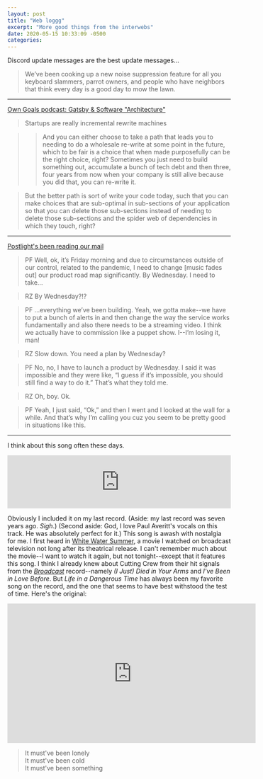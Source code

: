 ```yaml
---
layout: post
title: "Web loggg"
excerpt: "More good things from the interwebs"
date: 2020-05-15 10:33:09 -0500
categories: 
---
```


Discord update messages are the best update messages...

> We’ve been cooking up a new noise suppression feature for all you keyboard slammers, parrot owners, and people who have neighbors that think every day is a good day to mow the lawn.

---

[Own Goals podcast: Gatsby & Software "Architecture"](https://owngoals.stream/episodes/gatsby-software-architecture)

> Startups are really incremental rewrite machines

>> And you can either choose to take a path that leads you to needing to do a wholesale re-write at some point in the future, which to be fair is a choice that when made purposefully can be the right choice, right? Sometimes you just need to build something out, accumulate a bunch of tech debt and then three, four years from now when your company is still alive because you did that, you can re-write it.

> But the better path is sort of write your code today, such that you can make choices that are sub-optimal in sub-sections of your application so that you can delete those sub-sections instead of needing to delete those sub-sections and the spider web of dependencies in which they touch, right?

---

[Postlight's been reading our mail](https://postlight.com/trackchanges/podcast/big-red-button-dealing-with-unreasonable-asks)

> PF Well, ok, it’s Friday morning and due to circumstances outside of our control, related to the pandemic, I need to change [music fades out] our product road map significantly. By Wednesday. I need to take...

> RZ By Wednesday?!? 

> PF ...everything we’ve been building. Yeah, we gotta make--we have to put a bunch of alerts in and then change the way the service works fundamentally and also there needs to be a streaming video. I think we actually have to commission like a puppet show. I--I’m losing it, man! 

> RZ Slow down. You need a plan by Wednesday? 

> PF No, no, I have to launch a product by Wednesday. I said it was impossible and they were like, “I guess if it’s impossible, you should still find a way to do it.” That’s what they told me. 

> RZ Oh, boy. Ok. 

> PF Yeah, I just said, “Ok,” and then I went and I looked at the wall for a while. And that’s why I’m calling you cuz you seem to be pretty good in situations like this. 

---

I think about this song often these days.

<iframe style="border: 0; width: 100%; height: 120px;" src="https://bandcamp.com/EmbeddedPlayer/album=1607945823/size=large/bgcol=ffffff/linkcol=0687f5/tracklist=false/artwork=small/track=1903546474/transparent=true/" seamless><a href="http://danielmiller.bandcamp.com/album/form">Form by Daniel Miller</a></iframe>

Obviously I included it on my last record. (Aside: my last record was seven years ago. _Sigh_.) (Second aside: God, I love Paul Averitt's vocals on this track. He was absolutely perfect for it.) This song is awash with nostalgia for me. I first heard in [White Water Summer](https://en.wikipedia.org/wiki/White_Water_Summer), a movie I watched on broadcast television not long after its theatrical release. I can't remember much about the movie--I want to watch it again, but not tonight--except that it features this song. I think I already knew about Cutting Crew from their hit signals from the _[Broadcast](https://en.wikipedia.org/wiki/Broadcast_(Cutting_Crew_album))_ record--namely _(I Just) Died in Your Arms_ and _I've Been in Love Before_. But _Life in a Dangerous Time_ has always been my favorite song on the record, and the one that seems to have best withstood the test of time. Here's the original:

<iframe width="560" height="315" src="https://www.youtube-nocookie.com/embed/kCFPKt2jzlk" frameborder="0" allow="accelerometer; autoplay; encrypted-media; gyroscope; picture-in-picture" allowfullscreen></iframe>

> It must've been lonely  
> It must've been cold  
> It must've been something  